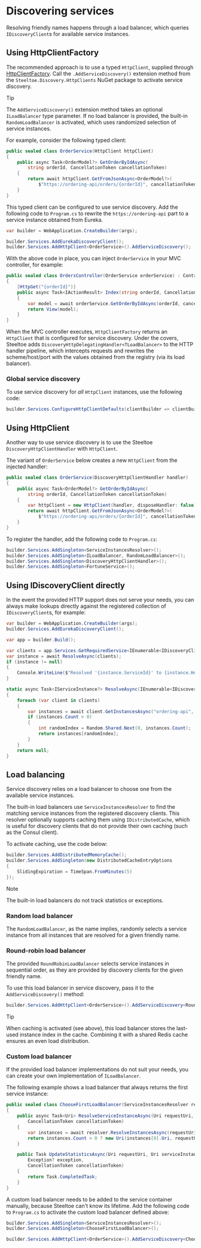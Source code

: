 # Discovering services

Resolving friendly names happens through a load balancer, which queries `IDiscoveryClient`s for available service instances.

## Using HttpClientFactory

The recommended approach is to use a typed `HttpClient`, supplied through
[HttpClientFactory](https://learn.microsoft.com/aspnet/core/fundamentals/http-requests). Call the `.AddServiceDiscovery()`
extension method from the `Steeltoe.Discovery.HttpClients` NuGet package to activate service discovery.

> [!TIP]
> The `AddServiceDiscovery()` extension method takes an optional `ILoadBalancer` type parameter.
> If no load balancer is provided, the built-in `RandomLoadBalancer` is activated,
> which uses randomized selection of service instances.

For example, consider the following typed client:
```csharp
public sealed class OrderService(HttpClient httpClient)
{
    public async Task<OrderModel?> GetOrderByIdAsync(
        string orderId, CancellationToken cancellationToken)
    {
        return await httpClient.GetFromJsonAsync<OrderModel?>(
            $"https://ordering-api/orders/{orderId}", cancellationToken);
    }
}
```

This typed client can be configured to use service discovery. Add the following code to `Program.cs`
to rewrite the `https://ordering-api` part to a service instance obtained from Eureka.

```csharp
var builder = WebApplication.CreateBuilder(args);

builder.Services.AddEurekaDiscoveryClient();
builder.Services.AddHttpClient<OrderService>().AddServiceDiscovery();
```

With the above code in place, you can inject `OrderService` in your MVC controller, for example:

```csharp
public sealed class OrdersController(OrderService orderService) : Controller
{
    [HttpGet("{orderId}")]
    public async Task<IActionResult> Index(string orderId, CancellationToken cancellationToken)
    {
        var model = await orderService.GetOrderByIdAsync(orderId, cancellationToken);
        return View(model);
    }
}
```

When the MVC controller executes, `HttpClientFactory` returns an `HttpClient` that is configured for service discovery.
Under the covers, Steeltoe adds `DiscoveryHttpDelegatingHandler<TLoadBalancer>` to the HTTP handler pipeline,
which intercepts requests and rewrites the scheme/host/port with the values obtained from the registry (via its load balancer).

### Global service discovery

To use service discovery for *all* `HttpClient` instances, use the following code:

```csharp
builder.Services.ConfigureHttpClientDefaults(clientBuilder => clientBuilder.AddServiceDiscovery());
```

## Using HttpClient

Another way to use service discovery is to use the Steeltoe `DiscoveryHttpClientHandler` with `HttpClient`.

The variant of `OrderService` below creates a new `HttpClient` from the injected handler:

```csharp
public sealed class OrderService(DiscoveryHttpClientHandler handler)
{
    public async Task<OrderModel?> GetOrderByIdAsync(
        string orderId, CancellationToken cancellationToken)
    {
        var httpClient = new HttpClient(handler, disposeHandler: false);
        return await httpClient.GetFromJsonAsync<OrderModel?>(
            $"https://ordering-api/orders/{orderId}", cancellationToken);
    }
}
```

To register the handler, add the following code to `Program.cs`:

```csharp
builder.Services.AddSingleton<ServiceInstancesResolver>();
builder.Services.AddSingleton<ILoadBalancer, RandomLoadBalancer>();
builder.Services.AddSingleton<DiscoveryHttpClientHandler>();
builder.Services.AddSingleton<FortuneService>();
```

## Using IDiscoveryClient directly

In the event the provided HTTP support does not serve your needs, you can always make lookups directly against
the registered collection of `IDiscoveryClient`s, for example:

```csharp
var builder = WebApplication.CreateBuilder(args);
builder.Services.AddEurekaDiscoveryClient();

var app = builder.Build();

var clients = app.Services.GetRequiredService<IEnumerable<IDiscoveryClient>>();
var instance = await ResolveAsync(clients);
if (instance != null)
{
    Console.WriteLine($"Resolved '{instance.ServiceId}' to {instance.Host}:{instance.Port}");
}

static async Task<IServiceInstance?> ResolveAsync(IEnumerable<IDiscoveryClient> clients)
{
    foreach (var client in clients)
    {
        var instances = await client.GetInstancesAsync("ordering-api", default);
        if (instances.Count > 0)
        {
            int randomIndex = Random.Shared.Next(0, instances.Count);
            return instances[randomIndex];
        }
    }
    return null;
}
```

## Load balancing

Service discovery relies on a load balancer to choose one from the available service instances.

The built-in load balancers use `ServiceInstancesResolver` to find the matching service instances from the
registered discovery clients. This resolver optionally supports caching them using `IDistributedCache`,
which is useful for discovery clients that do not provide their own caching (such as the Consul client).

To activate caching, use the code below:

```csharp
builder.Services.AddDistributedMemoryCache();
builder.Services.AddSingleton(new DistributedCacheEntryOptions
{
    SlidingExpiration = TimeSpan.FromMinutes(5)
});
```

> [!NOTE]
> The built-in load balancers do not track statistics or exceptions.

### Random load balancer

The `RandomLoadBalancer`, as the name implies, randomly selects a service instance from all instances
that are resolved for a given friendly name.

### Round-robin load balancer

The provided `RoundRobinLoadBalancer` selects service instances in sequential order, as they are provided
by discovery clients for the given friendly name.

To use this load balancer in service discovery, pass it to the `AddServiceDiscovery()` method:

```csharp
builder.Services.AddHttpClient<OrderService>().AddServiceDiscovery<RoundRobinLoadBalancer>();
```

> [!TIP]
> When caching is activated (see above), this load balancer stores the last-used instance index in the cache.
> Combining it with a shared Redis cache ensures an even load distribution.

### Custom load balancer

If the provided load balancer implementations do not suit your needs, you can create your own implementation of `ILoadBalancer`.

The following example shows a load balancer that always returns the first service instance:

```csharp
public sealed class ChooseFirstLoadBalancer(ServiceInstancesResolver resolver) : ILoadBalancer
{
    public async Task<Uri> ResolveServiceInstanceAsync(Uri requestUri,
        CancellationToken cancellationToken)
    {
        var instances = await resolver.ResolveInstancesAsync(requestUri.Host, cancellationToken);
        return instances.Count > 0 ? new Uri(instances[0].Uri, requestUri.PathAndQuery) : requestUri;
    }

    public Task UpdateStatisticsAsync(Uri requestUri, Uri serviceInstanceUri, TimeSpan? responseTime,
        Exception? exception,
        CancellationToken cancellationToken)
    {
        return Task.CompletedTask;
    }
}
```

A custom load balancer needs to be added to the service container manually, because Steeltoe can't know its lifetime.
Add the following code to `Program.cs` to activate the custom load balancer defined above:

```csharp
builder.Services.AddSingleton<ServiceInstancesResolver>();
builder.Services.AddSingleton<ChooseFirstLoadBalancer>();

builder.Services.AddHttpClient<OrderService>().AddServiceDiscovery<ChooseFirstLoadBalancer>();
```
